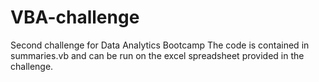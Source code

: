 # VBA-challenge
Second challenge for Data Analytics Bootcamp
The code is contained in summaries.vb and can be run on the excel spreadsheet provided in the challenge.

